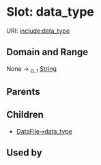
# Slot: data_type




URI: [include:data_type](https://w3id.org/include/data_type)


## Domain and Range

None &#8594;  <sub>0..1</sub> [String](types/String.md)

## Parents


## Children

 *  [DataFile➞data_type](DataFile_data_type.md)

## Used by


